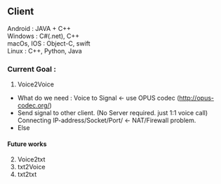 ## Client

Android : JAVA + C++ <br>
Windows : C#(.net), C++ <br>
macOs, IOS   : Object-C, swift <br>
Linux : C++, Python, Java <br>


### Current Goal : 

1. Voice2Voice <br>
* What do we need : Voice to Signal <- use OPUS codec (http://opus-codec.org/) <br>
* Send signal to other client. (No Server required. just 1:1 voice call) <br>
 Connecting IP-address/Socket/Port/ <- NAT/Firewall problem.
* Else



#### Future works
 2. Voice2txt <br>
 3. txt2Voice <br>
 4. txt2txt <br>
